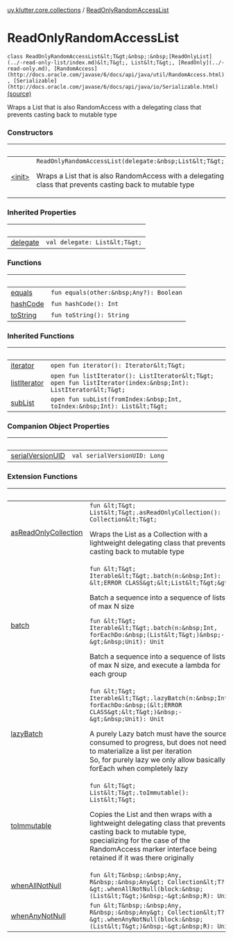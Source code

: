 [uy.klutter.core.collections](../index.md) / [ReadOnlyRandomAccessList](.)


# ReadOnlyRandomAccessList
`class ReadOnlyRandomAccessList&lt;T&gt;&nbsp;:&nbsp;[ReadOnlyList](../-read-only-list/index.md)&lt;T&gt;, List&lt;T&gt;, [ReadOnly](../-read-only.md), [RandomAccess](http://docs.oracle.com/javase/6/docs/api/java/util/RandomAccess.html), [Serializable](http://docs.oracle.com/javase/6/docs/api/java/io/Serializable.html)` [(source)](https://github.com/kohesive/klutter/blob/master/core-jdk6/src/main/kotlin/uy/klutter/core/common/Immutable.kt#L117)

Wraps a List that is also RandomAccess with a delegating class that prevents casting back to mutable type



### Constructors

|&nbsp;|&nbsp;|
|---|---|
| [&lt;init&gt;](-init-.md) | `ReadOnlyRandomAccessList(delegate:&nbsp;List&lt;T&gt;)`<p>Wraps a List that is also RandomAccess with a delegating class that prevents casting back to mutable type</p> |

### Inherited Properties

|&nbsp;|&nbsp;|
|---|---|
| [delegate](../-read-only-list/delegate.md) | `val delegate: List&lt;T&gt;` |

### Functions

|&nbsp;|&nbsp;|
|---|---|
| [equals](equals.md) | `fun equals(other:&nbsp;Any?): Boolean` |
| [hashCode](hash-code.md) | `fun hashCode(): Int` |
| [toString](to-string.md) | `fun toString(): String` |

### Inherited Functions

|&nbsp;|&nbsp;|
|---|---|
| [iterator](../-read-only-list/iterator.md) | `open fun iterator(): Iterator&lt;T&gt;` |
| [listIterator](../-read-only-list/list-iterator.md) | `open fun listIterator(): ListIterator&lt;T&gt;`<br/>`open fun listIterator(index:&nbsp;Int): ListIterator&lt;T&gt;` |
| [subList](../-read-only-list/sub-list.md) | `open fun subList(fromIndex:&nbsp;Int, toIndex:&nbsp;Int): List&lt;T&gt;` |

### Companion Object Properties

|&nbsp;|&nbsp;|
|---|---|
| [serialVersionUID](serial-version-u-i-d.md) | `val serialVersionUID: Long` |

### Extension Functions

|&nbsp;|&nbsp;|
|---|---|
| [asReadOnlyCollection](../kotlin.collections.-list/as-read-only-collection.md) | `fun &lt;T&gt; List&lt;T&gt;.asReadOnlyCollection(): Collection&lt;T&gt;`<p>Wraps the List as a Collection with a lightweight delegating class that prevents casting back to mutable type</p> |
| [batch](../kotlin.collections.-iterable/batch.md) | `fun &lt;T&gt; Iterable&lt;T&gt;.batch(n:&nbsp;Int): &lt;ERROR CLASS&gt;&lt;List&lt;T&gt;&gt;`<p>Batch a sequence into a sequence of lists of max N size</p>`fun &lt;T&gt; Iterable&lt;T&gt;.batch(n:&nbsp;Int, forEachDo:&nbsp;(List&lt;T&gt;)&nbsp;-&gt;&nbsp;Unit): Unit`<p>Batch a sequence into a sequence of lists of max N size, and execute a lambda for each group</p> |
| [lazyBatch](../kotlin.collections.-iterable/lazy-batch.md) | `fun &lt;T&gt; Iterable&lt;T&gt;.lazyBatch(n:&nbsp;Int, forEachDo:&nbsp;(&lt;ERROR CLASS&gt;&lt;T&gt;)&nbsp;-&gt;&nbsp;Unit): Unit`<p>A purely Lazy batch must have the source consumed to progress, but does not need to materialize a list per iteration<br/>So, for purely lazy we only allow basically forEach when completely lazy</p> |
| [toImmutable](../kotlin.collections.-list/to-immutable.md) | `fun &lt;T&gt; List&lt;T&gt;.toImmutable(): List&lt;T&gt;`<p>Copies the List and then wraps with a lightweight delegating class that prevents casting back to mutable type,<br/>specializing for the case of the RandomAccess marker interface being retained if it was there originally</p> |
| [whenAllNotNull](../../uy.klutter.core.common/kotlin.collections.-collection/when-all-not-null.md) | `fun &lt;T&nbsp;:&nbsp;Any, R&nbsp;:&nbsp;Any&gt; Collection&lt;T?&gt;.whenAllNotNull(block:&nbsp;(List&lt;T&gt;)&nbsp;-&gt;&nbsp;R): Unit` |
| [whenAnyNotNull](../../uy.klutter.core.common/kotlin.collections.-collection/when-any-not-null.md) | `fun &lt;T&nbsp;:&nbsp;Any, R&nbsp;:&nbsp;Any&gt; Collection&lt;T?&gt;.whenAnyNotNull(block:&nbsp;(List&lt;T&gt;)&nbsp;-&gt;&nbsp;R): Unit` |
